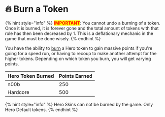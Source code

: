 # 🔥 Burn a Token

{% hint style="info" %}
<mark style="color:red;">**IMPORTANT**</mark>: You cannot undo a burning of a token. Once it is burned, it is forever gone and the total amount of tokens with that role has then been decreased by 1. This is a deflationary mechanic in the game that must be done wisely.
{% endhint %}

You have the ability to [burn](../../discord-bot/burn.md) a Hero token to gain massive points if you're going for a speed run, or having to recoup to make another attempt for the higher tokens. Depending on which token you burn, you will get varying points.

| Hero Token Burned | Points Earned |
| ----------------- | ------------- |
| n00b              | 250           |
| Hardcore          | 500           |

{% hint style="info" %}
Hero Skins can not be burned by the game. Only Hero Default tokens.
{% endhint %}
